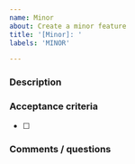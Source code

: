 ```yaml
---
name: Minor
about: Create a minor feature
title: '[Minor]: '
labels: 'MINOR'

---
```


### Description
<!-- Short description of the feature -->



### Acceptance criteria
<!-- The criteria for which the feature will be accepted in a Pull Request. -->

- [ ] 



### Comments / questions
<!-- Any comments or questions relating the feature. -->

